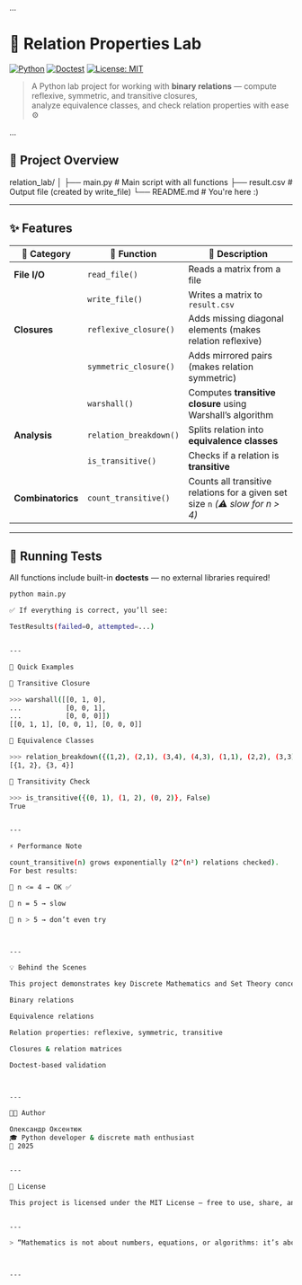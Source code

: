 ...

# 🧮 Relation Properties Lab

[![Python](https://img.shields.io/badge/Python-3.13+-blue.svg?logo=python&logoColor=white)](https://www.python.org/)
[![Doctest](https://img.shields.io/badge/tests-passed-green.svg?logo=pytest)](https://docs.python.org/3/library/doctest.html)
[![License: MIT](https://img.shields.io/badge/License-MIT-yellow.svg)](LICENSE)

> A Python lab project for working with **binary relations** — compute reflexive, symmetric, and transitive closures,  
> analyze equivalence classes, and check relation properties with ease ⚙️  

...

## 📁 Project Overview

relation_lab/ │ ├── main.py              # Main script with all functions ├── result.csv           # Output file (created by write_file) └── README.md            # You're here :)

---

## ✨ Features

| 🔢 Category | 🧠 Function | 🧩 Description |
|-------------|-------------|----------------|
| **File I/O** | `read_file()` | Reads a matrix from a file |
| | `write_file()` | Writes a matrix to `result.csv` |
| **Closures** | `reflexive_closure()` | Adds missing diagonal elements (makes relation reflexive) |
| | `symmetric_closure()` | Adds mirrored pairs (makes relation symmetric) |
| | `warshall()` | Computes **transitive closure** using Warshall’s algorithm |
| **Analysis** | `relation_breakdown()` | Splits relation into **equivalence classes** |
| | `is_transitive()` | Checks if a relation is **transitive** |
| **Combinatorics** | `count_transitive()` | Counts all transitive relations for a given set size `n` *(⚠️ slow for n > 4)* |

---

## 🧪 Running Tests

All functions include built-in **doctests** — no external libraries required!

```bash
python main.py

✅ If everything is correct, you’ll see:

TestResults(failed=0, attempted=...)


---

🚀 Quick Examples

🔹 Transitive Closure

>>> warshall([[0, 1, 0],
...           [0, 0, 1],
...           [0, 0, 0]])
[[0, 1, 1], [0, 0, 1], [0, 0, 0]]

🔹 Equivalence Classes

>>> relation_breakdown({(1,2), (2,1), (3,4), (4,3), (1,1), (2,2), (3,3), (4,4)}, False)
[{1, 2}, {3, 4}]

🔹 Transitivity Check

>>> is_transitive({(0, 1), (1, 2), (0, 2)}, False)
True


---

⚡ Performance Note

count_transitive(n) grows exponentially (2^(n²) relations checked).
For best results:

🧩 n <= 4 → OK ✅

🐢 n = 5 → slow

🧨 n > 5 → don’t even try



---

💡 Behind the Scenes

This project demonstrates key Discrete Mathematics and Set Theory concepts using Python:

Binary relations

Equivalence relations

Relation properties: reflexive, symmetric, transitive

Closures & relation matrices

Doctest-based validation



---

🧑‍💻 Author

Олександр Оксентюк
🎓 Python developer & discrete math enthusiast
📅 2025


---

📜 License

This project is licensed under the MIT License — free to use, share, and modify.


---

> “Mathematics is not about numbers, equations, or algorithms: it’s about understanding.” — William Paul Thurston



---
